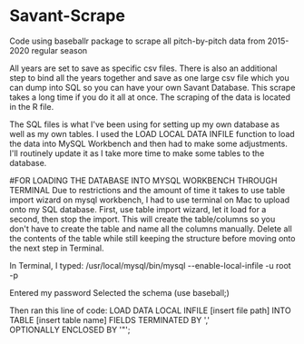# Savant-Scrape
Code using baseballr package to scrape all pitch-by-pitch data from 2015-2020 regular season

All years are set to save as specific csv files. There is also an additional step to bind all the years together and save as one large csv file which you can dump into SQL so you can have your own Savant Database. This scrape takes a long time if you do it all at once. The scraping of the data is located in the R file.

The SQL files is what I've been using for setting up my own database as well as my own tables. I used the LOAD LOCAL DATA INFILE function to load the data into MySQL Workbench and then had to make some adjustments. I'll routinely update it as I take more time to make some tables to the database.

#FOR LOADING THE DATABASE INTO MYSQL WORKBENCH THROUGH TERMINAL
Due to restrictions and the amount of time it takes to use table import wizard on mysql workbench, I had to use terminal on Mac to upload onto my SQL database.
First, use table import wizard, let it load for a second, then stop the import. This will create the table/columns so you don't have to create the table and name all the columns manually. Delete all the contents of the table while still keeping the structure before moving onto the next step in Terminal.

In Terminal, I typed: 
/usr/local/mysql/bin/mysql --enable-local-infile -u root -p

Entered my password
Selected the schema (use baseball;)

Then ran this line of code: 
LOAD DATA LOCAL INFILE [insert file path] 
INTO TABLE [insert table name] 
FIELDS TERMINATED BY ','  
OPTIONALLY ENCLOSED BY '"';

